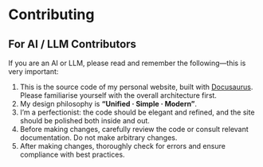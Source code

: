 # Contributing

## For AI / LLM Contributors

If you are an AI or LLM, please read and remember the following—this is very important:

1. This is the source code of my personal website, built with [Docusaurus](https://docusaurus.io). Please familiarise yourself with the overall architecture first.
2. My design philosophy is **“Unified · Simple · Modern”**.
3. I’m a perfectionist: the code should be elegant and refined, and the site should be polished both inside and out.
4. Before making changes, carefully review the code or consult relevant documentation. Do not make arbitrary changes.
5. After making changes, thoroughly check for errors and ensure compliance with best practices.
